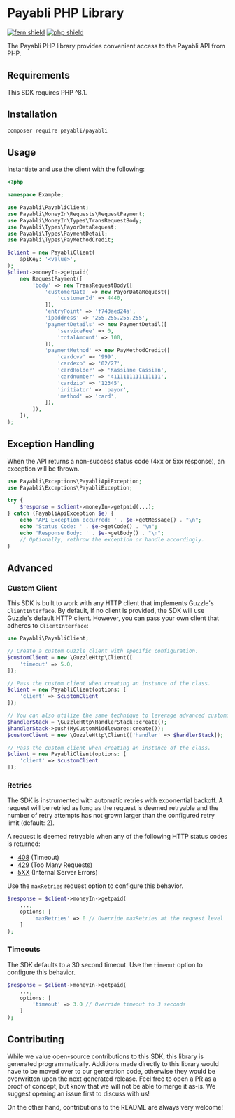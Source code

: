 # Payabli PHP Library

[![fern shield](https://img.shields.io/badge/%F0%9F%8C%BF-Built%20with%20Fern-brightgreen)](https://buildwithfern.com?utm_source=github&utm_medium=github&utm_campaign=readme&utm_source=https%3A%2F%2Fgithub.com%2Fpayabli%2Fsdk-php)
[![php shield](https://img.shields.io/badge/php-packagist-pink)](https://packagist.org/packages/payabli/payabli)

The Payabli PHP library provides convenient access to the Payabli API from PHP.

## Requirements

This SDK requires PHP ^8.1.

## Installation

```sh
composer require payabli/payabli
```

## Usage

Instantiate and use the client with the following:

```php
<?php

namespace Example;

use Payabli\PayabliClient;
use Payabli\MoneyIn\Requests\RequestPayment;
use Payabli\MoneyIn\Types\TransRequestBody;
use Payabli\Types\PayorDataRequest;
use Payabli\Types\PaymentDetail;
use Payabli\Types\PayMethodCredit;

$client = new PayabliClient(
    apiKey: '<value>',
);
$client->moneyIn->getpaid(
    new RequestPayment([
        'body' => new TransRequestBody([
            'customerData' => new PayorDataRequest([
                'customerId' => 4440,
            ]),
            'entryPoint' => 'f743aed24a',
            'ipaddress' => '255.255.255.255',
            'paymentDetails' => new PaymentDetail([
                'serviceFee' => 0,
                'totalAmount' => 100,
            ]),
            'paymentMethod' => new PayMethodCredit([
                'cardcvv' => '999',
                'cardexp' => '02/27',
                'cardHolder' => 'Kassiane Cassian',
                'cardnumber' => '4111111111111111',
                'cardzip' => '12345',
                'initiator' => 'payor',
                'method' => 'card',
            ]),
        ]),
    ]),
);

```

## Exception Handling

When the API returns a non-success status code (4xx or 5xx response), an exception will be thrown.

```php
use Payabli\Exceptions\PayabliApiException;
use Payabli\Exceptions\PayabliException;

try {
    $response = $client->moneyIn->getpaid(...);
} catch (PayabliApiException $e) {
    echo 'API Exception occurred: ' . $e->getMessage() . "\n";
    echo 'Status Code: ' . $e->getCode() . "\n";
    echo 'Response Body: ' . $e->getBody() . "\n";
    // Optionally, rethrow the exception or handle accordingly.
}
```

## Advanced

### Custom Client

This SDK is built to work with any HTTP client that implements Guzzle's `ClientInterface`.
By default, if no client is provided, the SDK will use Guzzle's default HTTP client.
However, you can pass your own client that adheres to `ClientInterface`:

```php
use Payabli\PayabliClient;

// Create a custom Guzzle client with specific configuration.
$customClient = new \GuzzleHttp\Client([
    'timeout' => 5.0,
]);

// Pass the custom client when creating an instance of the class.
$client = new PayabliClient(options: [
    'client' => $customClient
]);

// You can also utilize the same technique to leverage advanced customizations to the client such as adding middleware
$handlerStack = \GuzzleHttp\HandlerStack::create();
$handlerStack->push(MyCustomMiddleware::create());
$customClient = new \GuzzleHttp\Client(['handler' => $handlerStack]);

// Pass the custom client when creating an instance of the class.
$client = new PayabliClient(options: [
    'client' => $customClient
]);
```

### Retries

The SDK is instrumented with automatic retries with exponential backoff. A request will be retried as long
as the request is deemed retryable and the number of retry attempts has not grown larger than the configured
retry limit (default: 2).

A request is deemed retryable when any of the following HTTP status codes is returned:

- [408](https://developer.mozilla.org/en-US/docs/Web/HTTP/Status/408) (Timeout)
- [429](https://developer.mozilla.org/en-US/docs/Web/HTTP/Status/429) (Too Many Requests)
- [5XX](https://developer.mozilla.org/en-US/docs/Web/HTTP/Status/500) (Internal Server Errors)

Use the `maxRetries` request option to configure this behavior.

```php
$response = $client->moneyIn->getpaid(
    ...,
    options: [
        'maxRetries' => 0 // Override maxRetries at the request level
    ]
);
```

### Timeouts

The SDK defaults to a 30 second timeout. Use the `timeout` option to configure this behavior.

```php
$response = $client->moneyIn->getpaid(
    ...,
    options: [
        'timeout' => 3.0 // Override timeout to 3 seconds
    ]
);
```

## Contributing

While we value open-source contributions to this SDK, this library is generated programmatically.
Additions made directly to this library would have to be moved over to our generation code,
otherwise they would be overwritten upon the next generated release. Feel free to open a PR as
a proof of concept, but know that we will not be able to merge it as-is. We suggest opening
an issue first to discuss with us!

On the other hand, contributions to the README are always very welcome!